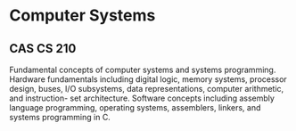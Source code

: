 # Computer Systems
## CAS CS 210

Fundamental concepts of computer systems and systems programming. Hardware fundamentals including digital logic, memory systems, processor design, buses, I/O subsystems, data representations, computer arithmetic, and instruction- set architecture. Software concepts including assembly language programming, operating systems, assemblers, linkers, and systems programming in C.